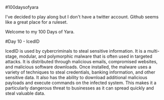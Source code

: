 #100daysofyara

I've decided to play along but I don't have a twitter account. Github seems like a great place for a ruleset.

Welcome to my 100 Days of Yara.

#Day 10 - IcedID

IcedID is used by cybercriminals to steal sensitive information. It is a multi-stage, modular, and polymorphic malware that is often used in targeted attacks. It is distributed through malicious emails, compromised websites, and malicious software downloads. Once installed, the malware uses a variety of techniques to steal credentials, banking information, and other sensitive data. It also has the ability to download additional malicious payloads and execute commands on the infected system. This makes it a particularly dangerous threat to businesses as it can spread quickly and steal valuable data.

